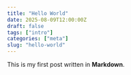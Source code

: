 ```yaml
---
title: "Hello World"
date: 2025-08-09T12:00:00Z
draft: false
tags: ["intro"]
categories: ["meta"]
slug: "hello-world"
---
```

This is my first post written in **Markdown**.
